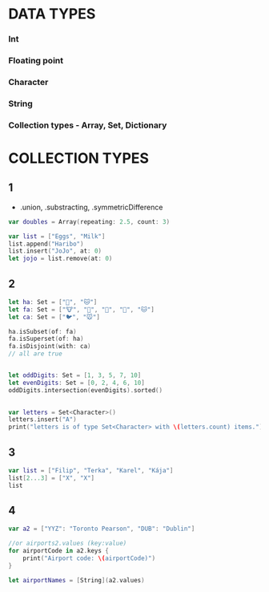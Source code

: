 # DATA TYPES

### Int
### Floating point
### Character
### String
### Collection types - Array, Set, Dictionary

# COLLECTION TYPES

## 1
* .union, .substracting, .symmetricDifference
```swift
var doubles = Array(repeating: 2.5, count: 3)
```

```swift
var list = ["Eggs", "Milk"]
list.append("Haribo")
list.insert("JoJo", at: 0)
let jojo = list.remove(at: 0)
```
## 2
```swift
let ha: Set = ["🐶", "🐱"]
let fa: Set = ["🐮", "🐔", "🐑", "🐶", "🐱"]
let ca: Set = ["🐦", "🐭"]

ha.isSubset(of: fa)
fa.isSuperset(of: ha)
fa.isDisjoint(with: ca)
// all are true


let oddDigits: Set = [1, 3, 5, 7, 10]
let evenDigits: Set = [0, 2, 4, 6, 10]
oddDigits.intersection(evenDigits).sorted()

 
var letters = Set<Character>()
letters.insert("A")
print("letters is of type Set<Character> with \(letters.count) items.")

```

## 3
```swift
var list = ["Filip", "Terka", "Karel", "Kája"]
list[2...3] = ["X", "X"]
list
```
## 4
```swift
var a2 = ["YYZ": "Toronto Pearson", "DUB": "Dublin"]

//or airports2.values (key:value)
for airportCode in a2.keys {
    print("Airport code: \(airportCode)")
}

let airportNames = [String](a2.values)
```


